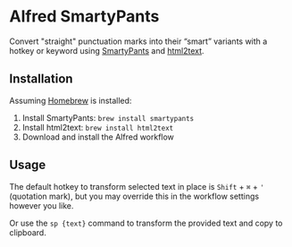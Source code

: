 # Alfred SmartyPants

Convert "straight" punctuation marks into their “smart” variants with a hotkey or keyword using [SmartyPants](https://daringfireball.net/projects/smartypants/) and [html2text](https://gitlab.com/grobian/html2text).

## Installation

Assuming [Homebrew](https://brew.sh) is installed:

1. Install SmartyPants: `brew install smartypants`
2. Install html2text: `brew install html2text`
3. Download and install the Alfred workflow

## Usage

The default hotkey to transform selected text in place is `Shift` + `⌘` + `'` (quotation mark), but you may override this in the workflow settings however you like.

Or use the `sp {text}` command to transform the provided text and copy to clipboard.
